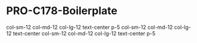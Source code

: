 # PRO-C178-Boilerplate

col-sm-12 col-md-12 col-lg-12 text-center p-5
col-sm-12 col-md-12 col-lg-12 text-center
col-sm-12 col-md-12 col-lg-12 text-center p-5